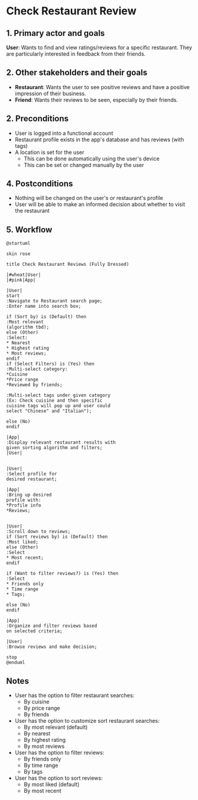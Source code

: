 # Check Restaurant Review

## 1. Primary actor and goals

__User__: Wants to find and view ratings/reviews for a specific restaurant. 
They are particularly interested in feedback from their friends.

## 2. Other stakeholders and their goals

* __Restaurant__: Wants the user to see positive reviews and have a positive impression of their business.
* __Friend__: Wants their reviews to be seen, especially by their friends.

## 2. Preconditions

* User is logged into a functional account
* Restaurant profile exists in the app's database and has reviews (with tags)
* A location is set for the user
  * This can be done automatically using the user's device
  * This can be set or changed manually by the user

## 4. Postconditions

* Nothing will be changed on the user's or restaurant's profile
* User will be able to make an informed decision about whether to visit the restaurant

## 5. Workflow

```plantuml
@startuml

skin rose

title Check Restaurant Reviews (Fully Dressed)

|#wheat|User|
|#pink|App|

|User|
start
:Navigate to Restaurant search page;
:Enter name into search box;

if (Sort by) is (Default) then
:Most relevant
(algorithm tbd);
else (Other)
:Select:
* Nearest
* Highest rating
* Most reviews;
endif
if (Select Filters) is (Yes) then
:Multi-select category:
*Cuisine
*Price range
*Reviewed by friends;

:Multi-select tags under given category
(Ex: Check cuisine and then specific 
cuisine tags will pop up and user could
select "Chinese" and "Italian");

else (No)
endif

|App|
:Display relevant restaurant results with
given sorting algorithm and filters;
|User|


|User|
:Select profile for 
desired restaurant;

|App|
:Bring up desired 
profile with:
*Profile info
*Reviews;


|User|
:Scroll down to reviews;
if (Sort reviews by) is (Default) then
:Most liked;
else (Other)
:Select
* Most recent;
endif

if (Want to filter reviews?) is (Yes) then 
:Select
* Friends only
* Time range
* Tags;

else (No)
endif

|App|
:Organize and filter reviews based
on selected criteria;

|User|
:Browse reviews and make decision;

stop
@enduml
```

## Notes
* User has the option to filter restaurant searches:
  * By cuisine
  * By price range
  * By friends
* User has the option to customize sort restaurant searches:
  * By most relevant (default)
  * By nearest
  * By highest rating
  * By most reviews
* User has the option to filter reviews:
  * By friends only
  * By time range
  * By tags
* User has the option to sort reviews:
  * By most liked (default)
  * By most recent